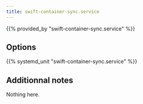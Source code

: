 ```yaml
---
title: swift-container-sync.service
---
```


{{% provided_by "swift-container-sync.service" %}}

## Options

{{% systemd_unit "swift-container-sync.service" %}}

## Additionnal notes

Nothing here.